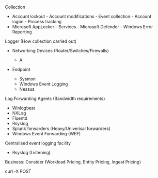 Collection
- Account lockout - Account modifications - Event collection - Account logon - Process tracking
- Microsoft AppLocker - Services - Microsoft Defender - Windows Error Reporting

Logger (How collection carried out)

- Networking Devices (Router/Switches/Firewalls)
  - A

- Endpoint
  - Sysmon
  - Windows Event Logging
  - Nessus

Log Forwarding Agents (Bandwidth requirements)
- Winlogbeat
- NXLog
- Fluentd 
- Rsyslog
- Splunk forwarders (Heavy/Univerisal forwarders)
- Windows Event Forwarding (WEF)

Centralised event logging facility
- Rsyslog (Listening)

Business:
Consider (Workload Pricing, Entity Pricing, Ingest Pricing)


curl -X POST 
